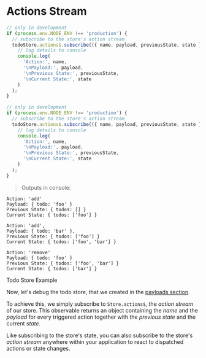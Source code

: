 # Actions Stream

```typescript
// only in development
if (process.env.NODE_ENV !== 'production') {
  // subscribe to the store's action stream
  todoStore.actions$.subscribe(({ name, payload, previousState, state }) =>
    // log details to console
    console.log(
      'Action:', name,
      '\nPayload:', payload,
      '\nPrevious State:', previousState,
      '\nCurrent State:', state
    )
  );
}
```

```javascript
// only in development
if (process.env.NODE_ENV !== 'production') {
  // subscribe to the store's action stream
  todoStore.actions$.subscribe(({ name, payload, previousState, state }) =>
    // log details to console
    console.log(
      'Action:', name,
      '\nPayload:', payload,
      '\nPrevious State:', previousState,
      '\nCurrent State:', state
    )
  );
}
```

> Outputs in console:

```text
Action: 'add'
Payload: { todo: 'foo' }
Previous State: { todos: [] }
Current State: { todos: ['foo'] }

Action: 'add',
Payload: { todo: 'bar' },
Previous State: { todos: ['foo'] }
Current State: { todos: ['foo', 'bar'] }

Action: 'remove'
Payload: { todo: 'foo' }
Previous State: { todos: ['foo', 'bar'] }
Current State: { todos: ['bar'] }
```

<p class="subtitle">Todo Store Example</p>

Now, let's debug the todo store, that we created in the [payloads section](#payloads).

To achieve this, we simply subscribe to `Store.actions$`, the _action stream_ of
our store. This observable returns an object containing the _name_ and the
_payload_ for every triggered action together with the _previous state_ and the
current _state_.

<aside class="notice">
Like subscribing to the store's state, you can also subscribe to the store's
<em>action stream</em> anywhere within your application to react to dispatched
actions or state changes.
</aside>
